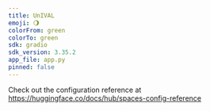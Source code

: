 ```yaml
---
title: UnIVAL
emoji: 🌖
colorFrom: green
colorTo: green
sdk: gradio
sdk_version: 3.35.2
app_file: app.py
pinned: false
---
```


Check out the configuration reference at https://huggingface.co/docs/hub/spaces-config-reference
